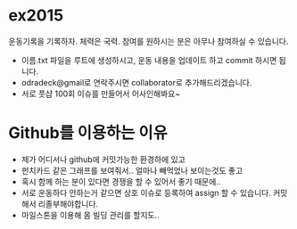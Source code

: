 ex2015
======

운동기록을 기록하자. 체력은 국력. 
참여를 원하시는 분은 아무나 참여하실 수 있습니다.
- 이름.txt 파일을 루트에 생성하시고, 운동 내용을 업데이트 하고 commit 하시면 됩니다. 
- odradeck@gmail로 연락주시면 collaborator로 추가해드리겠습니다.
- 서로 풋샵 100회 이슈를 만들어서 어사인해봐요~

Github를 이용하는 이유
=====

- 제가 어디서나 github에 커밋가능한 환경하에 있고
- 펀치카드 같은 그래프를 보여줘서.. 얼마나 빼먹었나 보이는것도 좋고
- 혹시 함께 하는 분이 있다면 경쟁을 할 수 있어서 좋기 때문에..
- 서로 운동하다 안하는거 같으면 상호 이슈로 등록하여 assign 할 수 있습니다. 커밋해서 리졸부해야합니다. 
- 마일스톤을 이용해 몸 빌딩 관리를 할지도..
